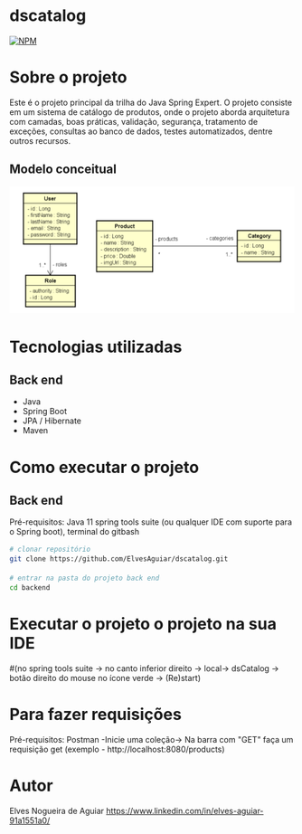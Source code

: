 # dscatalog

[![NPM](https://img.shields.io/npm/l/react)](https://github.com/ElvesAguiar/dscatalog/blob/main/LICENSE) 

# Sobre o projeto
Este é o projeto principal da trilha do Java Spring Expert.
O projeto consiste em um sistema de catálogo de produtos, onde o projeto aborda arquitetura com camadas, boas práticas, validação, segurança, tratamento de exceções, consultas ao banco de dados, testes automatizados, dentre outros recursos.



## Modelo conceitual
![Modelo Conceitual](https://github.com/ElvesAguiar/assets/blob/main/modelo%20conceitual%20DSCatalog.png)

# Tecnologias utilizadas
## Back end
- Java
- Spring Boot
- JPA / Hibernate
- Maven

# Como executar o projeto

## Back end
Pré-requisitos: Java 11
spring tools suite (ou qualquer IDE com suporte para o Spring boot), 
terminal do gitbash

```bash
# clonar repositório
git clone https://github.com/ElvesAguiar/dscatalog.git

# entrar na pasta do projeto back end
cd backend
```
# Executar o projeto o projeto na sua IDE
#(no spring tools suite -> no canto inferior direito -> local-> dsCatalog -> botão direito do mouse no ícone verde -> (Re)start) 

# Para fazer requisições
Pré-requisitos: Postman
-Inicie uma coleção-> Na barra com "GET" faça um requisição get (exemplo - http://localhost:8080/products)



# Autor

Elves Nogueira de Aguiar
https://www.linkedin.com/in/elves-aguiar-91a1551a0/
